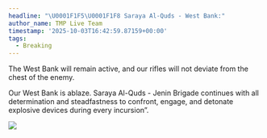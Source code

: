 ```yaml
---
headline: "\U0001F1F5\U0001F1F8 Saraya Al-Quds - West Bank:"
author_name: TMP Live Team
timestamp: '2025-10-03T16:42:59.87159+00:00'
tags:
  - Breaking
---
```

The West Bank will remain active, and our rifles will not deviate from the chest of the enemy.

Our West Bank is ablaze.
Saraya Al-Quds - Jenin Brigade continues with all determination and steadfastness to confront, engage, and detonate explosive devices during every incursion”.

![](https://i.postimg.cc/MGV0w2dq/IMG-20251003-221042-953.jpg)

